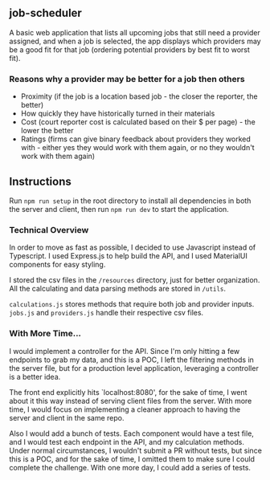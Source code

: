 ## job-scheduler
A basic web application that lists all upcoming jobs that still need a provider assigned, and when a job is selected, the app displays which providers may be a good fit for that job (ordering potential providers by best fit to worst fit).

### Reasons why a provider may be better for a job then others
* Proximity (if the job is a location based job - the closer the reporter, the better)
* How quickly they have historically turned in their materials
* Cost (court reporter cost is calculated based on their $ per page) - the lower the better
* Ratings (firms can give binary feedback about providers they worked with - either yes they would work with them again, or no they wouldn't work with them again)

## Instructions
Run `npm run setup` in the root directory to install all dependencies in both the server and client, then run `npm run dev`
to start the application.

### Technical Overview
In order to move as fast as possible, I decided to use Javascript instead of Typescript. I used Express.js to help build the API, and I used MaterialUI 
components for easy styling. 

I stored the csv files in the `/resources` directory, just for better organization. All the calculating and data parsing methods are stored in
`/utils`. 

`calculations.js` stores methods that require both job and provider inputs. `jobs.js` and `providers.js` handle their respective csv files.

### With More Time...
I would implement a controller for the API. Since I'm only hitting a few endpoints to grab my data, and this is a POC, I left the filtering methods in the server file,
but for a production level application, leveraging a controller is a better idea.

The front end explicitly hits `localhost:8080', for the sake of time, I went about it this way instead of serving client files from the server. With more time, I would focus on implementing
a cleaner approach to having the server and client in the same repo. 

Also I would add a bunch of tests. Each component would have a test file, and I would test each endpoint in the API, and my calculation methods. Under normal circumstances, I wouldn't submit a PR without tests,
but since this is a POC, and for the sake of time, I omitted them to make sure I could complete the challenge. With one more day, I could add a series of tests. 



